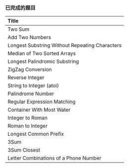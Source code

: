 ### 已完成的题目
| Title |
| :----------- |
| Two Sum     |
| Add Two Numbers        |
| Longest Substring Without Repeating Characters          |
| Median of Two Sorted Arrays           |
| Longest Palindromic Substring             |
| ZigZag Conversion           |
| Reverse Integer            |
| String to Integer (atoi)            |
| Palindrome Number            |
| Regular Expression Matching          |
| Container With Most Water           |
| Integer to Roman          |
| Roman to Integer          |
| Longest Common Prefix          |
| 3Sum          |
| 3Sum Closest          |
| Letter Combinations of a Phone Number          |